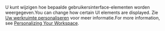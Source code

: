 <span data-ttu-id="c685c-101">U kunt wijzigen hoe bepaalde gebruikersinterface-elementen worden weergegeven.</span><span class="sxs-lookup"><span data-stu-id="c685c-101">You can change how certain UI elements are displayed.</span></span> <span data-ttu-id="c685c-102">Zie [Uw werkruimte personaliseren](../ui-personalization-user.md) voor meer informatie.</span><span class="sxs-lookup"><span data-stu-id="c685c-102">For more information, see [Personalizing Your Workspace](../ui-personalization-user.md).</span></span>
